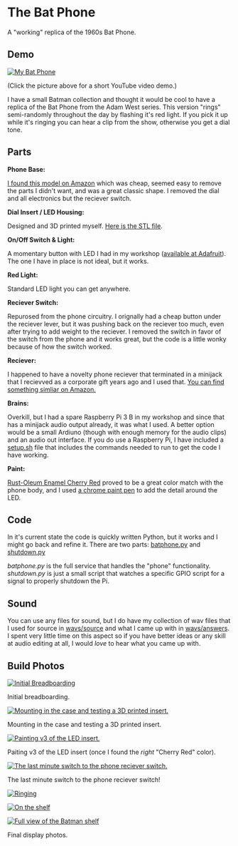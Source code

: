 # The Bat Phone

A "working" replica of the 1960s Bat Phone.

## Demo

[![My Bat Phone](/images/batphone_007.jpeg)](https://www.youtube.com/watch?v=4xc30-9TLgI)

(Click the picture above for a short YouTube video demo.)

I have a small Batman collection and thought it would be cool to have a replica of the Bat Phone from the Adam West series. This version "rings" semi-randomly throughout the day by flashing it's red light. If you pick it up while it's ringing you can hear a clip from the show, otherwise you get a dial tone.

## Parts

**Phone Base:** 

[I found this model on Amazon](https://www.amazon.com/dp/B098RYL855/ref=cm_sw_em_r_mt_dp_VS4C6HZS7EKWGHEA6X09?_encoding=UTF8&psc=1) which was cheap, seemed easy to remove the parts I didn't want, and was a great classic shape. I removed the dial and all electronics but the reciever switch.

**Dial Insert / LED Housing:** 

Designed and 3D printed myself. [Here is the STL file](models/bat_phone_insert_v3.stl).

**On/Off Switch & Light:** 

A momentary button with LED I had in my workshop ([available at Adafruit](https://www.adafruit.com/product/1439)). The one I have in place is not ideal, but it works. 

**Red Light:** 

Standard LED light you can get anywhere.

**Reciever Switch:** 

Repurosed from the phone circuitry. I orignally had a cheap button under the reciever lever, but it was pushing back on the reciever too much, even after trying to add weight to the reciever. I removed the switch in favor of the switch from the phone and it works great, but the code is a little wonky because of how the switch worked.

**Reciever:** 

I happened to have a novelty phone reciever that terminated in a minijack that I recievved as a corporate gift years ago and I used that. [You can find something simliar on Amazon.](https://www.amazon.com/CellCase-Telephone-Microphone-Cellphone-Smartphone/dp/B08Y8J5LK5/ref=sr_1_2?crid=2ATWJRB1FSH6M&keywords=red+phone+receiver&qid=1641364342&sprefix=red+phone+receiver+%2Caps%2C120&sr=8-2)

**Brains:** 

Overkill, but I had a spare Raspberry Pi 3 B in my workshop and since that has a minijack audio output already, it was what I used. A better option would be a small Ardiuno (though with enough memory for the audio clips) and an audio out interface. If you do use a Raspberry Pi, I have included a [setup.sh](setup.sh) file that includes the commands needed to run to get the code I have working.

**Paint:**

[Rust-Oleum Enamel Cherry Red](https://www.amazon.com/Rust-Oleum-248568-Stops-12-Ounce-Cherry/dp/B003ES43D0/ref=sr_1_7?crid=3P1X26AA6SOO8&keywords=rustoleum+spray+paint+enamel+cherry+red&qid=1641365617&sprefix=rustoleum+spray+paint+enamel+cherry+red%2Caps%2C122&sr=8-7) proved to be a great color match with the phone body, and I used [a chrome paint pen](https://www.amazon.com/gp/product/B09C1SRRBW/ref=ppx_yo_dt_b_asin_title_o03_s00?ie=UTF8&psc=1) to add the detail around the LED.

## Code

In it's current state the code is quickly written Python, but it works and I might go back and refine it. There are two parts: [batphone.py](batphone.py) and [shutdown.py](shutdown.py)

_batphone.py_ is the full service that handles the "phone" functionality. _shutdown.py_ is just a small script that watches a specific GPIO script for a signal to properly shutdown the Pi.

## Sound

You can use any files for sound, but I do have my collection of wav files that I used for source in [wavs/source](wavs/source/) and what I came up with in [wavs/answers](wavs/answers). I spent very little time on this aspect so if you have better ideas or any skill at audio editing at all, I would _love_ to hear what you came up with.

## Build Photos

[![Initial Breadboarding](images/batphone_001.jpeg)](images/batphone_001.jpeg)

Initial breadboarding.

[![Mounting in the case and testing a 3D printed insert.](images/batphone_002.jpeg)](images/batphone_002.jpeg)

Mounting in the case and testing a 3D printed insert.

[![Painting v3 of the LED insert.](images/batphone_003.jpeg)](images/batphone_003.jpeg)

Paiting v3 of the LED insert (once I found the _right_ "Cherry Red" color).

[![The last minute switch to the phone reciever switch.](images/batphone_004.jpeg)](images/batphone_004.jpeg)

The last minute switch to the phone reciever switch!

[![Ringing](images/batphone_005.jpeg)](images/batphone_005.jpeg)

[![On the shelf](images/batphone_006.jpeg)](images/batphone_006.jpeg)

[![Full view of the Batman shelf](images/batphone_008.jpeg)](images/batphone_008.jpeg)

Final display photos.

